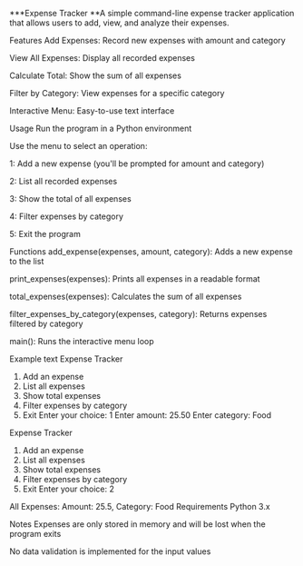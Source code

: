***Expense Tracker
**A simple command-line expense tracker application that allows users to add, view, and analyze their expenses.

Features
Add Expenses: Record new expenses with amount and category

View All Expenses: Display all recorded expenses

Calculate Total: Show the sum of all expenses

Filter by Category: View expenses for a specific category

Interactive Menu: Easy-to-use text interface

Usage
Run the program in a Python environment

Use the menu to select an operation:

1: Add a new expense (you'll be prompted for amount and category)

2: List all recorded expenses

3: Show the total of all expenses

4: Filter expenses by category

5: Exit the program

Functions
add_expense(expenses, amount, category): Adds a new expense to the list

print_expenses(expenses): Prints all expenses in a readable format

total_expenses(expenses): Calculates the sum of all expenses

filter_expenses_by_category(expenses, category): Returns expenses filtered by category

main(): Runs the interactive menu loop

Example
text
Expense Tracker
1. Add an expense
2. List all expenses
3. Show total expenses
4. Filter expenses by category
5. Exit
Enter your choice: 1
Enter amount: 25.50
Enter category: Food

Expense Tracker
1. Add an expense
2. List all expenses
3. Show total expenses
4. Filter expenses by category
5. Exit
Enter your choice: 2

All Expenses:
Amount: 25.5, Category: Food
Requirements
Python 3.x

Notes
Expenses are only stored in memory and will be lost when the program exits

No data validation is implemented for the input values


